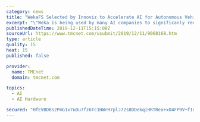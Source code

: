 ```yaml
---
category: news
title: "WekaFS Selected by Innoviz to Accelerate AI for Autonomous Vehicle Innovations"
excerpt: "\"Weka is being used by many AI companies to significanly reduce AI training Epochs. We can help companies shorten wall clock time by ensuring the GPU cluster is fully saturated with as much data as the application needs. Managing large amounts of data is ..."
publishedDateTime: 2019-12-11T15:15:00Z
sourceUrl: https://www.tmcnet.com/usubmit/2019/12/11/9068168.htm
type: article
quality: 15
heat: 15
published: false

provider:
  name: TMCnet
  domain: tmcnet.com

topics:
  - AI
  - AI Hardware

secured: "HfEVBDBs2PmG1x7uDu7fz6Tc1HWrH7plJ72s8DDekqiHRTRea+xO4FP9V+fImc7NbJ+JK0rSSfvZS1M0/4p8zMvte67hdbH7sKvbOwXX23i2LcQa+KjYIzi5Lk6Hd56pwoscfQuHxwYBPl8zpfcPCJDk48N7sGqvt2zUiF4UwV/B/3zhi/YtT6ZdCigm+AhZfrG+rOHnON1cY9Bi1v16V6mcwllmYT+YBfLAvh7IlfDnP4/d3vOPWS1V0WjaGlX9ntOMRn27NIQbILxpCIYmXw==;0bjPuOH2i61n8vLoh/b+kQ=="
---
```


